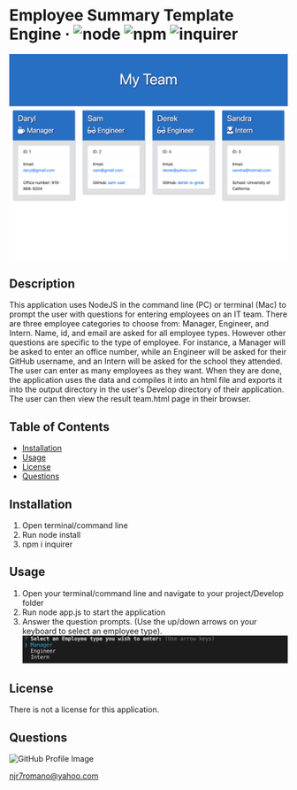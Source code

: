 # Employee Summary Template Engine &middot; ![node](https://img.shields.io/badge/node-12.16.2-blue) ![npm](https://img.shields.io/badge/npm-6.14.4-blue) ![inquirer](https://img.shields.io/badge/inquirer-7.1.0-blue) 

![Employee-Summary-Template-Engine](/Develop/images/My-Team-Sample-HTML.png) 

## Description 
This application uses NodeJS in the command line (PC) or terminal (Mac) to prompt the user with questions for entering employees on an IT team. There are three employee categories to choose from: Manager, Engineer, and Intern. Name, id, and email are asked for all employee types. However other questions are specific to the type of employee. For instance, a Manager will be asked to enter an office number, while an Engineer will be asked for their GitHub username, and an Intern will be asked for the school they attended. The user can enter as many employees as they want. When they are done, the application uses the data and compiles it into an html file and exports it into the output directory in the user's Develop directory of their application. The user can then view the result team.html page in their browser. 

## Table of Contents 
* [Installation](#installation) 
* [Usage](#usage) 
* [License](#license) 
* [Questions](#questions) 
 
## Installation 
1.  Open terminal/command line  
2.  Run node install  
3.  npm i inquirer  
 
## Usage 
1.  Open your terminal/command line and navigate to your project/Develop folder  
2.  Run node app.js to start the application  
3.  Answer the question prompts. (Use the up/down arrows on your keyboard to select an employee type). ![employee-choices](/Develop/images/employee-choices.png) 
 
## License 
There is not a license for this application. 

## Questions 
![GitHub Profile Image](https://avatars.githubusercontent.com/u/6642173?) 

 njr7romano@yahoo.com
